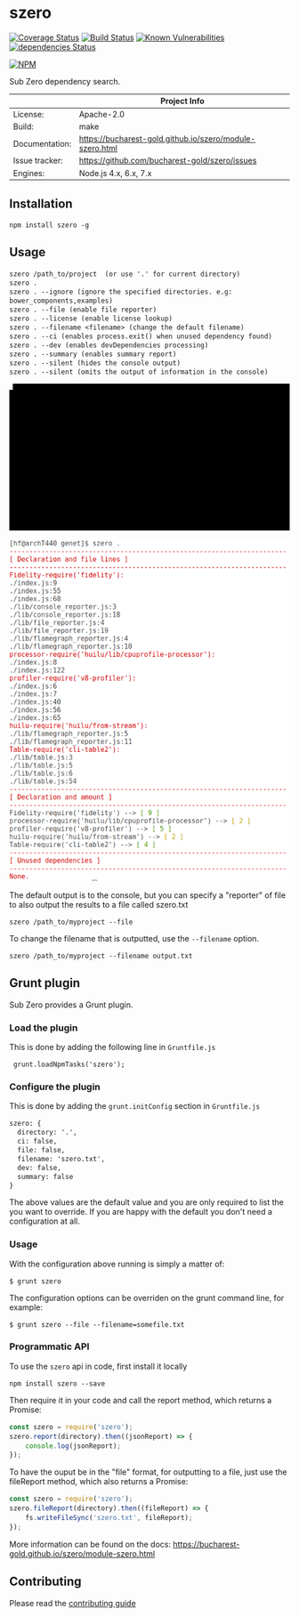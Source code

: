 # szero

[![Coverage Status](https://coveralls.io/repos/github/bucharest-gold/szero/badge.svg)](https://coveralls.io/github/bucharest-gold/szero)
[![Build Status](https://travis-ci.org/bucharest-gold/szero.svg?branch=master)](https://travis-ci.org/bucharest-gold/szero)
[![Known Vulnerabilities](https://snyk.io/test/npm/szero/badge.svg)](https://snyk.io/test/npm/szero)
[![dependencies Status](https://david-dm.org/bucharest-gold/szero/status.svg)](https://david-dm.org/bucharest-gold/szero)

[![NPM](https://nodei.co/npm/szero.png)](https://npmjs.org/package/szero)

Sub Zero dependency search.

|                 | Project Info  |
| --------------- | ------------- |
| License:        | Apache-2.0 |
| Build:          | make |
| Documentation:  | https://bucharest-gold.github.io/szero/module-szero.html |
| Issue tracker:  | https://github.com/bucharest-gold/szero/issues |
| Engines:        | Node.js 4.x, 6.x, 7.x |

## Installation

```
npm install szero -g
```

## Usage

```
szero /path_to/project  (or use '.' for current directory)
szero .
szero . --ignore (ignore the specified directories. e.g: bower_components,examples)
szero . --file (enable file reporter)
szero . --license (enable license lookup)
szero . --filename <filename> (change the default filename)
szero . --ci (enables process.exit() when unused dependency found)
szero . --dev (enables devDependencies processing)
szero . --summary (enables summary report)
szero . --silent (hides the console output)
szero . --silent (omits the output of information in the console) 
```

![out.gif](https://raw.githubusercontent.com/bucharest-gold/szero/master/out.gif)

![a.png](https://raw.githubusercontent.com/bucharest-gold/szero/master/a.png)

The default output is to the console, but you can specify a "reporter" of file to also output the results to a file called szero.txt

```
szero /path_to/myproject --file
```

To change the filename that is outputted, use the `--filename` option.

```
szero /path_to/myproject --filename output.txt
```

## Grunt plugin
Sub Zero provides a Grunt plugin.

### Load the plugin
This is done by adding the following line in `Gruntfile.js`

     grunt.loadNpmTasks('szero');

### Configure the plugin
This is done by adding the `grunt.initConfig` section in `Gruntfile.js`

    szero: {
      directory: '.',
      ci: false,
      file: false,
      filename: 'szero.txt',
      dev: false,
      summary: false
    } 

The above values are the default value and you are only required to list the you want to override. If you
are happy with the default you don't need a configuration at all.

### Usage
With the configuration above running is simply a matter of:

    $ grunt szero

The configuration options can be overriden on the grunt command line, for example:

    $ grunt szero --file --filename=somefile.txt

### Programmatic API

To use the `szero` api in code, first install it locally

```
npm install szero --save
```

Then require it in your code and call the report method, which returns a Promise:

```js
const szero = require('szero');
szero.report(directory).then((jsonReport) => {
    console.log(jsonReport);
});
```

To have the ouput be in the "file" format, for outputting to a file, just use the fileReport method, which also returns a Promise:

```js
const szero = require('szero');
szero.fileReport(directory).then((fileReport) => {
    fs.writeFileSync('szero.txt', fileReport);
});
```

More information can be found on the docs: https://bucharest-gold.github.io/szero/module-szero.html

## Contributing

Please read the [contributing guide](./CONTRIBUTING.md)
